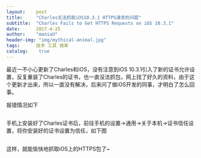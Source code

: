```yaml
---
layout:    post
title:     "Charles无法抓取iOS10.3.1 HTTPS请求的问题"
subtitle:  "Charles Fails to Get HTTPS Requests on iOS 10.3.1"
date:      2017-4-25
author:    "maniaU"
header-img: "img/mythical-animal.jpg"
tags:      技术 工具 效率
catalog:    true
---
```


最近一不小心更新了Charles和iOS，没有注意到iOS 10.3.1引入了新的证书允许设置，反复重装了Charles的证书，也一直没法抓包，网上找了好久的资料，由于这个更新才出来，所以一直没有解决，后来问了做iOS开发的同事，才明白了怎么回事。

报错情况如下

<img src="https://i.stack.imgur.com/GBpUd.png" alt="">

手机上安装好了Charles证书后，前往手机的设置->通用->关于本机->证书信任设置，将你安装好的证书设置为信任，如下图

<img src="{{  site.baseurl }}/img/CA.jpg" alt="">

这样，就能愉快地抓取iOS上的HTTPS包了~